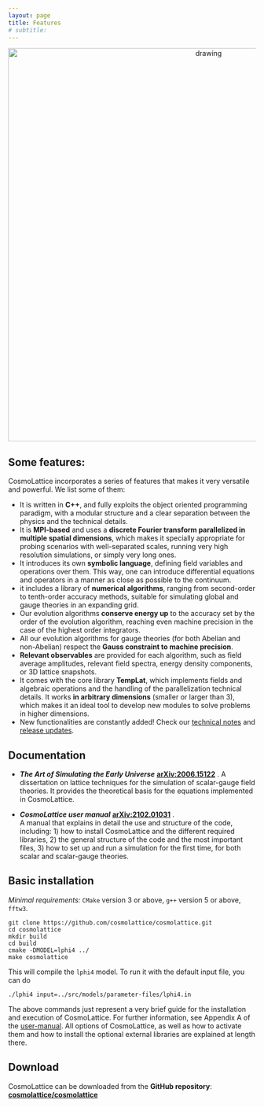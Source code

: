```yaml
---
layout: page
title: Features
# subtitle:
---
```


<p align="center">
  <img src="../assets/img/CL_iconSequence-removebgbis.png"   alt="drawing" width="800"
 />
</p>



## Some features:

CosmoLattice incorporates a series of features that makes it very versatile and powerful.
We list some of them:

-  It is written in **C++**, and  fully exploits the object oriented programming paradigm,
with a modular structure and a clear separation between the physics and the technical details.
-  It is **MPI-based** and uses a **discrete Fourier transform parallelized in multiple
spatial dimensions**, which makes it specially appropriate for probing scenarios with
well-separated scales, running very high resolution simulations, or simply very long ones.
- It introduces its own **symbolic language**, defining field variables and operations
over them. This way, one can introduce differential equations and operators in a manner
as close as possible to the continuum.
-  it includes a library of **numerical algorithms**, ranging from second-order to tenth-order
accuracy methods, suitable for simulating global and gauge theories
in an expanding grid.
- Our evolution algorithms **conserve energy up** to the accuracy set by the order of the evolution
algorithm, reaching even machine precision in the case of the highest order integrators.
- All our evolution algorithms for gauge theories (for both Abelian and non-Abelian) respect the **Gauss constraint to machine precision**.
- **Relevant observables** are provided for each algorithm, such as field average amplitudes, relevant field
spectra,  energy density components, or 3D lattice snapshots.
- It comes with the core library **TempLat**, which implements fields and algebraic operations and the handling of the parallelization technical details. It works **in arbitrary dimensions** (smaller or larger than 3), which makes it an ideal tool to develop new modules to solve problems in higher dimensions.
- New functionalities are constantly added! Check our <a href="_pages/technicalnotes.md">technical notes</a> and <a href="_pages/allversions.md">release updates</a>.


## Documentation

- ***The Art of Simulating the Early Universe*** **[arXiv:2006.15122](https://arxiv.org/pdf/2006.15122.pdf)** .
A dissertation on lattice techniques for the simulation of scalar-gauge field theories.
It provides the theoretical basis for the equations implemented in CosmoLattice.

- _**CosmoLattice user manual**_  **[arXiv:2102.01031](https://arxiv.org/pdf/2102.01031.pdf)** .  
A manual that explains in detail the use and structure of the code, including: 1) how to install
CosmoLattice and the different required libraries, 2) the general structure of the code and
the most important files, 3) how to set up and run a simulation for the first time, for both
scalar and scalar-gauge theories.

## Basic installation

*Minimal requirements:* `CMake` version 3 or above, `g++` version 5 or above, `fftw3`.

```
git clone https://github.com/cosmolattice/cosmolattice.git
cd cosmolattice   
mkdir build                     
cd build                        
cmake -DMODEL=lphi4 ../
make cosmolattice
```

This will compile the ``lphi4`` model. To run it with the default input file, you can do

``
./lphi4 input=../src/models/parameter-files/lphi4.in
``

The above commands just represent a very brief guide for the installation and execution of CosmoLattice.
For further information, see  Appendix A of the [user-manual](https://arxiv.org/pdf/2102.01031.pdf).
All options of CosmoLattice, as well as how to activate them and how to install the optional external
libraries are explained at length there.


## Download

CosmoLattice can be downloaded from the **GitHub repository**:
<b> <a href="http://github.com/cosmolattice/cosmolattice" target="_blank" rel="noopener noreferrer">cosmolattice/cosmolattice</a></b>
